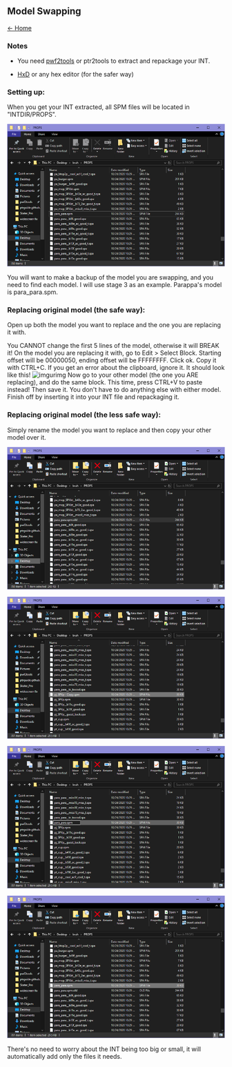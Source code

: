 ## Model Swapping

[← Home](https://ptrguide.github.io)

### Notes

- You need [pwf2tools](./zip/pwf2tools-v12-beta2.zip) or ptr2tools to extract and repackage your INT.

- [HxD](https://mh-nexus.de/en/hxd/) or any hex editor (for the safer way)

### Setting up:

When you get your INT extracted, all SPM files will be located in "INTDIR/PROPS".

![img](./img/props.png)

You will want to make a backup of the model you are swapping, and you need to find each model. I will use stage 3 as an example. Parappa's model is para_para.spm.

### Replacing original model (the safe way):

Open up both the model you want to replace and the one you are replacing it with.

You CANNOT change the first 5 lines of the model, otherwise it will BREAK it! On the model you are replacing it with, go to Edit > Select Block. Starting offset will be 00000050, ending offset will be FFFFFFFF. Click ok. Copy it with CTRL+C. If you get an error about the clipboard, ignore it. It should look like this!
![imgurimg](https://i.imgur.com/tgc1DKJ.png)
Now go to your other model (the one you ARE replacing), and do the same block. This time, press CTRL+V to paste instead! Then save it. You don't have to do anything else with either model.
Finish off by inserting it into your INT file and repackaging it.

### Replacing original model (the less safe way):

Simply rename the model you want to replace and then copy your other model over it.

![img1](./img/explorerrename.png)

![img2](./img/explorercopy.png)

![img3](./img/explorerren2.png)

![img4](./img/explorerfinished.png)

There's no need to worry about the INT being too big or small, it will automatically add only the files it needs.